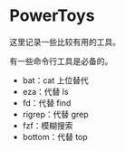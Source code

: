 # PowerToys

这里记录一些比较有用的工具。

有一些命令行工具是必备的。

- bat：cat 上位替代
- eza：代替 ls
- fd：代替 find
- rigrep：代替 grep
- fzf：模糊搜索
- bottom：代替 top
